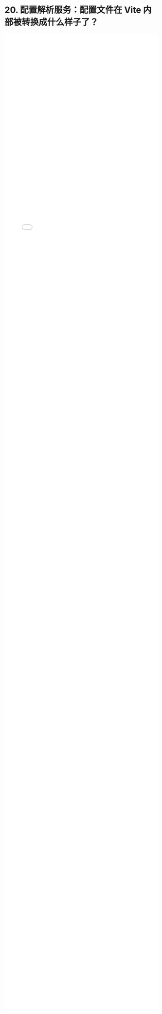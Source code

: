 # 20. 配置解析服务：配置文件在 Vite 内部被转换成什么样子了？
<div style="
    width: calc(100%);
    height: 80vh;
    margin-left: 0;">
<iframe class="iframe" style="height: 100%;
 width: 100%;
        border-width: 0px;" src="/learnVite/20. 配置解析服务：配置文件在 Vite 内部被转换成什么样子了？.html">
</iframe>
</div>